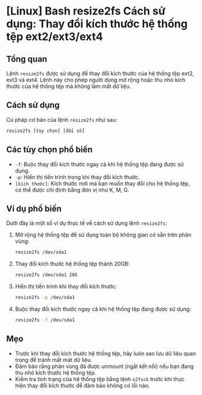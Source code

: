 # [Linux] Bash resize2fs Cách sử dụng: Thay đổi kích thước hệ thống tệp ext2/ext3/ext4

## Tổng quan
Lệnh `resize2fs` được sử dụng để thay đổi kích thước của hệ thống tệp ext2, ext3 và ext4. Lệnh này cho phép người dùng mở rộng hoặc thu nhỏ kích thước của hệ thống tệp mà không làm mất dữ liệu.

## Cách sử dụng
Cú pháp cơ bản của lệnh `resize2fs` như sau:
```bash
resize2fs [tùy chọn] [đối số]
```

## Các tùy chọn phổ biến
- `-f`: Buộc thay đổi kích thước ngay cả khi hệ thống tệp đang được sử dụng.
- `-p`: Hiển thị tiến trình trong khi thay đổi kích thước.
- `[kích thước]`: Kích thước mới mà bạn muốn thay đổi cho hệ thống tệp, có thể được chỉ định bằng đơn vị như K, M, G.

## Ví dụ phổ biến
Dưới đây là một số ví dụ thực tế về cách sử dụng lệnh `resize2fs`:

1. Mở rộng hệ thống tệp để sử dụng toàn bộ không gian có sẵn trên phân vùng:
   ```bash
   resize2fs /dev/sda1
   ```

2. Thay đổi kích thước hệ thống tệp thành 20GB:
   ```bash
   resize2fs /dev/sda1 20G
   ```

3. Hiển thị tiến trình khi thay đổi kích thước:
   ```bash
   resize2fs -p /dev/sda1
   ```

4. Buộc thay đổi kích thước ngay cả khi hệ thống tệp đang được sử dụng:
   ```bash
   resize2fs -f /dev/sda1
   ```

## Mẹo
- Trước khi thay đổi kích thước hệ thống tệp, hãy luôn sao lưu dữ liệu quan trọng để tránh mất mát dữ liệu.
- Đảm bảo rằng phân vùng đã được unmount (ngắt kết nối) nếu bạn đang thu nhỏ kích thước hệ thống tệp.
- Kiểm tra tình trạng của hệ thống tệp bằng lệnh `e2fsck` trước khi thực hiện thay đổi kích thước để đảm bảo không có lỗi nào.